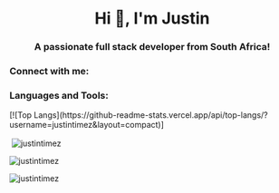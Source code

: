 <h1 align="center">Hi 👋, I'm Justin</h1>
<h3 align="center">A passionate full stack developer from South Africa!</h3>

<h3 align="left">Connect with me:</h3>
<p align="left">
</p>

<h3 align="left">Languages and Tools:</h3>
[![Top Langs](https://github-readme-stats.vercel.app/api/top-langs/?username=justintimez&layout=compact)]

<p>&nbsp;<img align="center" src="https://github-readme-stats.vercel.app/api?username=justintimez&show_icons=true&locale=en&theme=dark" alt="justintimez" /></p>

<p><img align="center" src="https://github-readme-streak-stats.herokuapp.com/?user=justintimez&theme=dark" alt="justintimez" /></p>

<p><img align="left" src="https://github-readme-stats.vercel.app/api/top-langs?username=justintimez&show_icons=true&locale=en&layout=compact&theme=dark" alt="justintimez" /></p>
